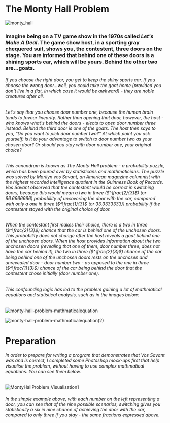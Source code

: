 # The Monty Hall Problem

![monty_hall](https://user-images.githubusercontent.com/52511353/202871777-56df5935-d665-44bf-992f-1d3c188237ac.jpeg)

### Imagine being on a TV game show in the 1970s called *Let's Make A Deal*. The game show host, in a sporting gray chequered suit, shows you, the contestent, three doors on the stage. You are informed that behind one of these doors is a shining sports car, which will be yours. Behind the other two are...goats. 
###### If you choose the right door, you get to keep the shiny sports car. If you choose the wrong door...well, you *could* take the goat home (provided you don't live in a flat, in which case it would be awkward) - they are noble creatures after all.
###### Let's say that you choose door number one, because the human brain tends to favour linearity. Rather than opening that door, however, the host - who knows what's behind the doors - elects to open door number three instead. Behind the third door is one of the goats. The host then says to you, "Do you want to pick door number two?" At which point you ask yourself: is it to your advantage to switch to door number two as your chosen door? Or should you stay with door number one, your original choice?
###### This conundrum is known as The Monty Hall problem - a probability puzzle, which has been poured over by statisticans and mathmaticians. The puzzle was solved by Marilyn vos Savant, an American magazine columnist with the highest recorded intelligence quotient in the *Guinness Book of Records*. Vos Savant observed that the contestent would be correct in switching doors, because this would mean a two in three ($^\frac{2}{3}$) (or 66.6666666) probability of uncovering the door with the car, compared with only a one in three ($^\frac{1}{3}$ (or 33.3333333)) probability if the contestent stayed with the original choice of door.
###### When the contestant first makes their choice, there is a two in three ($^\frac{2}{3}$) chance that the car is behind one of the unchosen doors. This probability does not change after the host reveals a goat behind one of the unchosen doors. When the host provides information about the two unchosen doors (revealing that one of them, door number three, does not have the car behind it), the two in three ($^\frac{2}{3}$) chance of the car being behind one of the unchosen doors rests on the unchosen and unrevealed door - door number two - as opposed to the one in three ($^\frac{1}{3}$) chance of the car being behind the door that the contestent chose initially (door number one). 
###### This confounding logic has led to the problem gaining a lot of mathmatical equations and statistical analysis, such as in the images below:

![monty-hall-problem-mathmaticalequation](https://user-images.githubusercontent.com/52511353/202872164-968469d3-7e7a-445a-8187-54895faa705a.png)

![monty-hall-problem-mathmaticalequation(2)](https://user-images.githubusercontent.com/52511353/202872160-da03657d-b52a-445f-b638-f68e68b294cb.jpg)

# Preparation

###### In order to prepare for writing a program that demonstrates that Vos Savant was and is correct, I completed some Photoshop mock-ups first that help visualise the problem, without having to use complex mathmatical equations. You can see them below. 

![MontyHallProblem_Visualisation1](https://user-images.githubusercontent.com/52511353/202872410-7f5381ce-f9c7-493a-a471-44eb4ca19797.jpg)

###### In the simple example above, with each number on the left representing a door, you can see that of the nine possible scenarios, switching gives you statistically a six in nine chance of achieving the door with the car, compared to only three if you stay - the same fractions expressed above.



